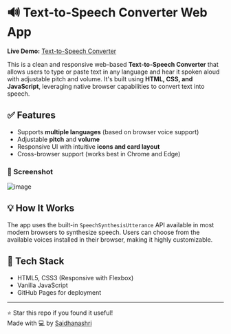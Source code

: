 # 🔊 Text-to-Speech Converter Web App

**Live Demo:** [Text-to-Speech Converter](https://saidhanashri.github.io/Text-to-speech-converter/)

This is a clean and responsive web-based **Text-to-Speech Converter** that allows users to type or paste text in any language and hear it spoken aloud with adjustable pitch and volume. It's built using **HTML, CSS, and JavaScript**, leveraging native browser capabilities to convert text into speech.

## ✅ Features
- Supports **multiple languages** (based on browser voice support)
- Adjustable **pitch** and **volume**
- Responsive UI with intuitive **icons and card layout**
- Cross-browser support (works best in Chrome and Edge)

### 📸 Screenshot
![image](https://github.com/user-attachments/assets/8daaee71-b353-4ccf-b1eb-560571e549a8)


## 💡 How It Works
The app uses the built-in `SpeechSynthesisUtterance` API available in most modern browsers to synthesize speech. Users can choose from the available voices installed in their browser, making it highly customizable.

## 📌 Tech Stack
- HTML5, CSS3 (Responsive with Flexbox)
- Vanilla JavaScript
- GitHub Pages for deployment

---

⭐️ Star this repo if you found it useful!  
Made with 💻 by [Saidhanashri](https://github.com/Saidhanashri)
